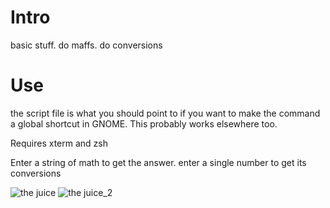 # Intro
basic stuff. do maffs. do conversions

# Use
the script file is what you should point to if you want to make the command a global shortcut in GNOME.
This probably works elsewhere too.

Requires xterm and zsh

Enter a string of math to get the answer. enter a single number to get its conversions

![the juice](./basic.png "maffs usage")
![the juice_2](./single.png "single number usage")
